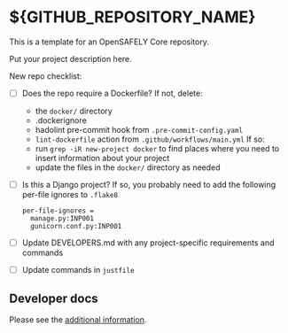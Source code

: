 # ${GITHUB_REPOSITORY_NAME}

This is a template for an OpenSAFELY Core repository.

Put your project description here.

New repo checklist:
- [ ] Does the repo require a Dockerfile?
  If not, delete:
  - the `docker/` directory
  - .dockerignore
  - hadolint pre-commit hook from `.pre-commit-config.yaml`
  - `lint-dockerfile` action from `.github/workflows/main.yml`
  If so:
  - run `grep -iR new-project docker` to find places where you need to insert information about your project
  - update the files in the `docker/` directory as needed
- [ ] Is this a Django project?
  If so, you probably need to add the following per-file ignores to `.flake8`
  ```
  per-file-ignores =
    manage.py:INP001
    gunicorn.conf.py:INP001
  ```
- [ ] Update DEVELOPERS.md with any project-specific requirements and commands
- [ ] Update commands in `justfile`


## Developer docs

Please see the [additional information](DEVELOPERS.md).
